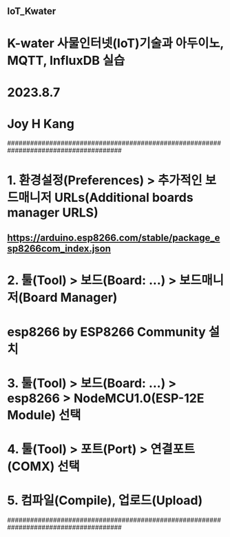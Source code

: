 ## IoT_Kwater
# K-water 사물인터넷(IoT)기술과 아두이노, MQTT, InfluxDB 실습 
# 2023.8.7
# Joy H Kang

######################################################################################
# 1. 환경설정(Preferences) > 추가적인 보드매니저 URLs(Additional boards manager URLS)
## https://arduino.esp8266.com/stable/package_esp8266com_index.json
# 2. 툴(Tool) > 보드(Board: ...) > 보드매니저(Board Manager)
# esp8266 by ESP8266 Community 설치
# 3. 툴(Tool) > 보드(Board: ...) > esp8266 > NodeMCU1.0(ESP-12E Module) 선택
# 4. 툴(Tool) > 포트(Port) > 연결포트(COMX) 선택
# 5. 컴파일(Compile), 업로드(Upload)
######################################################################################
